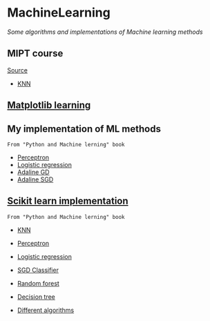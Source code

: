 # MachineLearning

_Some algorithms and implementations of Machine learning methods_

## MIPT course
[Source](https://stepik.org/lesson/390702/step/1?unit=379796)

* [KNN](https://github.com/MikhailGrigorevP/MachineLearning/tree/master/MIPT/KNN)

## [Matplotlib learning](https://github.com/MikhailGrigorevP/MachineLearning/tree/master/Matplotlib)

## My implementation of ML methods 

`From "Python and Machine lerning" book`

* [Perceptron](https://github.com/MikhailGrigorevP/MachineLearning/tree/master/Perceptron)
* [Logistic regression](https://github.com/MikhailGrigorevP/MachineLearning/tree/master/LogisticRegressionGD)
* [Adaline GD](https://github.com/MikhailGrigorevP/MachineLearning/tree/master/AdalineGD)
* [Adaline SGD](https://github.com/MikhailGrigorevP/MachineLearning/tree/master/AdalineSGD)

## [Scikit learn implementation](https://github.com/MikhailGrigorevP/MachineLearning/tree/master/Scikit-learn)

`From "Python and Machine lerning" book`

* [KNN](https://github.com/MikhailGrigorevP/MachineLearning/tree/master/Scikit-learn/KNeighborsClassifier)
* [Perceptron](https://github.com/MikhailGrigorevP/MachineLearning/tree/master/Scikit-learn/Perceptron)
* [Logistic regression](https://github.com/MikhailGrigorevP/MachineLearning/tree/master/Scikit-learn/LogisticRegression)
* [SGD Classifier](https://github.com/MikhailGrigorevP/MachineLearning/tree/master/Scikit-learn/SGDClassifier)
* [Random forest](https://github.com/MikhailGrigorevP/MachineLearning/tree/master/Scikit-learn/RandomForestClassifier)
* [Decision tree](https://github.com/MikhailGrigorevP/MachineLearning/tree/master/Scikit-learn/DecisionTreeClassifier)

* [Different algorithms](https://github.com/MikhailGrigorevP/MachineLearning/tree/master/Algorithms)